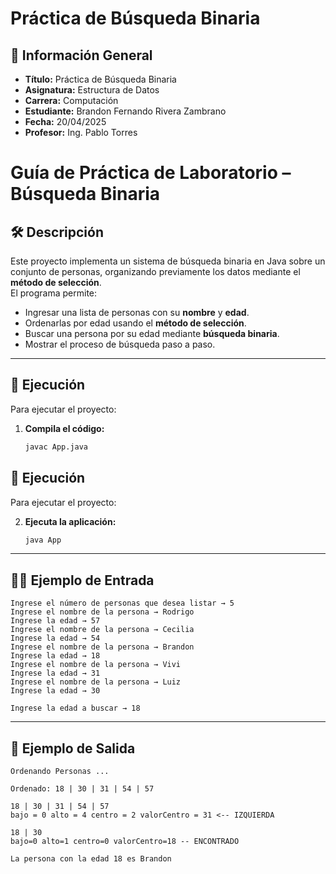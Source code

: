 
# Práctica de Búsqueda Binaria

## 📌 Información General

- **Título:** Práctica de Búsqueda Binaria
- **Asignatura:** Estructura de Datos
- **Carrera:** Computación
- **Estudiante:** Brandon Fernando Rivera Zambrano
- **Fecha:** 20/04/2025
- **Profesor:** Ing. Pablo Torres

# Guía de Práctica de Laboratorio – Búsqueda Binaria

## 🛠️ Descripción

Este proyecto implementa un sistema de búsqueda binaria en Java sobre un conjunto de personas, organizando previamente los datos mediante el **método de selección**.  
El programa permite:
- Ingresar una lista de personas con su **nombre** y **edad**.
- Ordenarlas por edad usando el **método de selección**.
- Buscar una persona por su edad mediante **búsqueda binaria**.
- Mostrar el proceso de búsqueda paso a paso.

---

## 🚀 Ejecución

Para ejecutar el proyecto:

1. **Compila el código:**
   ```bash
   javac App.java

## 🚀 Ejecución

Para ejecutar el proyecto:

2. **Ejecuta la aplicación:**
   ```bash
   java App

----
## 🧑‍💻 Ejemplo de Entrada

```plaintext
Ingrese el número de personas que desea listar → 5  
Ingrese el nombre de la persona → Rodrigo  
Ingrese la edad → 57  
Ingrese el nombre de la persona → Cecilia  
Ingrese la edad → 54  
Ingrese el nombre de la persona → Brandon  
Ingrese la edad → 18  
Ingrese el nombre de la persona → Vivi  
Ingrese la edad → 31  
Ingrese el nombre de la persona → Luiz
Ingrese la edad → 30  

Ingrese la edad a buscar → 18  

```
----

## 📌 Ejemplo de Salida

```plaintext
Ordenando Personas ...

Ordenado: 18 | 30 | 31 | 54 | 57  

18 | 30 | 31 | 54 | 57  
bajo = 0 alto = 4 centro = 2 valorCentro = 31 <-- IZQUIERDA  

18 | 30  
bajo=0 alto=1 centro=0 valorCentro=18 -- ENCONTRADO  

La persona con la edad 18 es Brandon  
